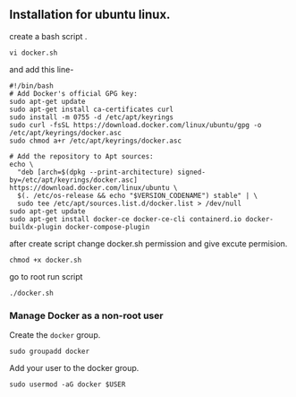 
## Installation for ubuntu linux.
create a bash script .
```
vi docker.sh
```
and add this line-
```
#!/bin/bash
# Add Docker's official GPG key:
sudo apt-get update
sudo apt-get install ca-certificates curl
sudo install -m 0755 -d /etc/apt/keyrings
sudo curl -fsSL https://download.docker.com/linux/ubuntu/gpg -o /etc/apt/keyrings/docker.asc
sudo chmod a+r /etc/apt/keyrings/docker.asc

# Add the repository to Apt sources:
echo \
  "deb [arch=$(dpkg --print-architecture) signed-by=/etc/apt/keyrings/docker.asc] https://download.docker.com/linux/ubuntu \
  $(. /etc/os-release && echo "$VERSION_CODENAME") stable" | \
  sudo tee /etc/apt/sources.list.d/docker.list > /dev/null
sudo apt-get update
sudo apt-get install docker-ce docker-ce-cli containerd.io docker-buildx-plugin docker-compose-plugin
```

after create script change docker.sh permission and give excute permision.
```
chmod +x docker.sh
```
go to root run script 
```
./docker.sh
```

### Manage Docker as a non-root user
Create the `docker` group.
```
sudo groupadd docker
```
Add your user to the docker group.
```
sudo usermod -aG docker $USER
```

